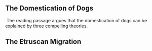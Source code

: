 ## The Domestication of Dogs
&#160;The reading passage argues that the domestication of dogs can be explained by three compelling theories.

## The Etruscan Migration
